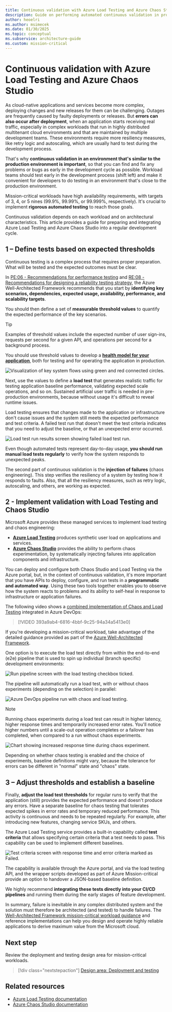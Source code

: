 ```yaml
---
title: Continuous validation with Azure Load Testing and Azure Chaos Studio
description: Guide on performing automated continuous validation in production-like environments with Azure Load Testing and Chaos Studio.
author: heoelri
ms.author: msimecek
ms.date: 01/30/2025
ms.topic: conceptual
ms.subservice: architecture-guide
ms.custom: mission-critical
---
```


# Continuous validation with Azure Load Testing and Azure Chaos Studio

As cloud-native applications and services become more complex, deploying changes and new releases for them can be challenging. Outages are frequently caused by faulty deployments or releases. But **errors can also occur after deployment**, when an application starts receiving real traffic, especially in complex workloads that run in highly distributed multitenant cloud environments and that are maintained by multiple development teams. These environments require more resiliency measures, like retry logic and autoscaling, which are usually hard to test during the development process.

That's why **continuous validation in an environment that's similar to the production environment is important**, so that you can find and fix any problems or bugs as early in the development cycle as possible. Workload teams should test early in the development process (shift left) and make it convenient for developers to do testing in an environment that's close to the production environment.

Mission-critical workloads have high availability requirements, with targets of 3, 4, or 5 nines (99.9%, 99.99%, or 99.999%, respectively). It's crucial to implement **rigorous automated testing** to reach those goals.

Continuous validation depends on each workload and on architectural characteristics. This article provides a guide for preparing and integrating Azure Load Testing and Azure Chaos Studio into a regular development cycle.

## 1 – Define tests based on expected thresholds

Continuous testing is a complex process that requires proper preparation. What will be tested and the expected outcomes must be clear.

In [PE:06 - Recommendations for performance testing](/azure/well-architected/performance-efficiency/performance-test) and [RE:08 - Recommendations for designing a reliability testing strategy](/azure/well-architected/reliability/testing-strategy), the Azure Well-Architected Framework recommends that you start by **identifying key scenarios, dependencies, expected usage, availability, performance, and scalability targets**.

You should then define a set of **measurable threshold values** to quantify the expected performance of the key scenarios.

> [!TIP]
> Examples of threshold values include the expected number of user sign-ins, requests per second for a given API, and operations per second for a background process.

You should use threshold values to develop a **[health model for your application](/azure/architecture/framework/mission-critical/mission-critical-health-modeling)**, both for testing and for operating the application in production.

![Visualization of key system flows using green and red connected circles.](./images/deployment-testing-key-system-flows.png)

Next, use the values to define a **load test** that generates realistic traffic for testing application baseline performance, validating expected scale operations, and so on. Sustained artificial user traffic is needed in pre-production environments, because without usage it's difficult to reveal runtime issues.

Load testing ensures that changes made to the application or infrastructure don't cause issues and the system still meets the expected performance and test criteria. A failed test run that doesn't meet the test criteria indicates that you need to adjust the baseline, or that an unexpected error occurred.

![Load test run results screen showing failed load test run.](./images/deployment-testing-failed-load-test-run.png)

Even though automated tests represent day-to-day usage, **you should run manual load tests regularly** to verify how the system responds to unexpected peaks.

The second part of continuous validation is the **injection of failures** (chaos engineering). This step verifies the resiliency of a system by testing how it responds to faults. Also, that all the resiliency measures, such as retry logic, autoscaling, and others, are working as expected.

## 2 - Implement validation with Load Testing and Chaos Studio

Microsoft Azure provides these managed services to implement load testing and chaos engineering:

- **[Azure Load Testing](/azure/load-testing/)** produces synthetic user load on applications and services.
- **[Azure Chaos Studio](/azure/chaos-studio/)** provides the ability to perform chaos experimentation, by systematically injecting failures into application components and infrastructure.

You can deploy and configure both Chaos Studio and Load Testing via the Azure portal, but, in the context of continuous validation, it's more important that you have APIs to deploy, configure, and run tests in a **programmatic and automated way**. Using these two tools together enables you to observe how the system reacts to problems and its ability to self-heal in response to infrastructure or application failures.

The following video shows a [combined implementation of Chaos and Load Testing](/azure/architecture/framework/mission-critical/mission-critical-deployment-testing#demo-continuous-validation-with-azure-load-test-and-azure-chaos-studio) integrated in Azure DevOps:

> [!VIDEO 393a9ab4-6816-4bbf-9c25-94a34a5413e0]

If you're developing a mission-critical workload, take advantage of the detailed guidance provided as part of the [Azure Well-Architected Framework](/azure/architecture/framework/mission-critical).

One option is to execute the load test directly from within the end-to-end (e2e) pipeline that is used to spin up individual (branch specific) development environments:

![Run pipeline screen with the load testing checkbox ticked.](./images/deployment-testing-pipeline-start.png)

The pipeline will automatically run a load test, with or without chaos experiments (depending on the selection) in parallel:

![Azure DevOps pipeline run with chaos and load testing.](./images/deployment-testing-pipeline-run.png)

> [!NOTE]
> Running chaos experiments during a load test can result in higher latency, higher response times and temporarily increased error rates. You'll notice higher numbers until a scale-out operation completes or a failover has completed, when compared to a run without chaos experiments.

![Chart showing increased response time during chaos experiment.](./images/deployment-testing-response-time.png)

Depending on whether chaos testing is enabled and the choice of experiments, baseline definitions might vary, because the tolerance for errors can be different in "normal" state and "chaos" state.

## 3 – Adjust thresholds and establish a baseline

Finally, **adjust the load test thresholds** for regular runs to verify that the application (still) provides the expected performance and doesn't produce any errors. Have a separate baseline for chaos testing that tolerates expected spikes in error rates and temporary reduced performance. This activity is continuous and needs to be repeated regularly. For example, after introducing new features, changing service SKUs, and others.

The Azure Load Testing service provides a built-in capability called **test criteria** that allows specifying certain criteria that a test needs to pass. This capability can be used to implement different baselines.

![Test criteria screen with response time and error criteria marked as Failed.](./images/deployment-testing-test-criteria.png)

The capability is available through the Azure portal, and via the load testing API, and the wrapper scripts developed as part of Azure Mission-critical provide an option to handover a JSON-based baseline definition.

We highly recommend **integrating these tests directly into your CI/CD pipelines** and running them during the early stages of feature development.

In summary, failure is inevitable in any complex distributed system and the solution must therefore be architected (and tested) to handle failures. The [Well-Architected Framework mission-critical workload guidance](/azure/architecture/framework/mission-critical/mission-critical-deployment-testing) and reference implementations can help you design and operate highly reliable applications to derive maximum value from the Microsoft cloud.

## Next step

Review the deployment and testing design area for mission-critical workloads.

> [!div class="nextstepaction"]
> [Design area: Deployment and testing](/azure/architecture/framework/mission-critical/mission-critical-deployment-testing)

## Related resources

- [Azure Load Testing documentation](/azure/load-testing/)
- [Azure Chaos Studio documentation](/azure/chaos-studio/)
